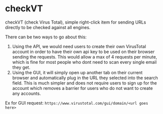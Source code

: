 # checkVT
checkVT (check Virus Total), simple right-click item for sending URLs directly to be checked against all engines.

There can be two ways to go about this:
1. Using the API, we would need users to create their own VirusTotal account in order to have their own api key to be used on their browser sending the requests. This would allow a max of 4 requests per minute, which is fine for most people who dont need to scan every single email they get.
2. Using the GUI, it will simply open up another tab on their current browser and automatically plug in the URL they selected into the search field. This is much simpler and does not require users to sign up for the account which removes a barrier for users who do not want to create any accounts.

Ex for GUI request:
`https://www.virustotal.com/gui/domain/<url goes here>`
